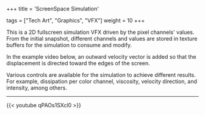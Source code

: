 +++
title = 'ScreenSpace Simulation'

tags = ["Tech Art", "Graphics", "VFX"]
weight = 10
+++

This is a 2D fullscreen simulation VFX driven by the pixel channels' values. From the initial snapshot, different channels and values are stored in texture buffers for the simulation to consume and modify.

In the example video below, an outward velocity vector is added so that the displacement is directed toward the edges of the screen.

Various controls are available for the simulation to achieve different results. For example, dissipation per color channel, viscosity, velocity direction, and intensity, among others.

---

{{< youtube qPAOs1SXcl0 >}}
